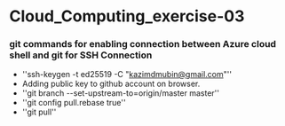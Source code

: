 # Cloud_Computing_exercise-03
### git commands for enabling connection between Azure cloud shell and git for SSH Connection
- ''ssh-keygen -t ed25519 -C "kazimdmubin@gmail.com"''
- Adding public key to github account on browser.
- ''git branch --set-upstream-to=origin/master master''
- ''git config pull.rebase true''
- ''git pull''
